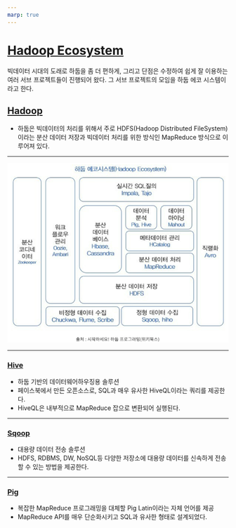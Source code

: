 ```yaml
---
marp: true
---
```

# [Hadoop Ecosystem](https://butter-shower.tistory.com/73)
빅데이터 시대의 도래로 하둡을 좀 더 편하게, 그리고 단점은 수정하여 쉽게 잘 이용하는 여러 서브 프로젝트들이 진행되어 왔다. 그 서브 프로젝트의 모임을 하둡 에코 시스템이라고 한다. 

## [Hadoop](./hadoop.md)
- 하둡은 빅데이터의 처리를 위해서 주로 HDFS(Hadoop Distributed FileSystem)이라는 분산 데이터 저장과 빅데이터 처리를 위한 방식인 MapReduce 방식으로 이루어져 있다. 

---
![Alt text](./img/ecosystem/image-1.png)

---
### [Hive](http://hive.apache.org)
- 하둡 기반의 데이터웨어하우징용 솔루션 
- 페이스북에서 만든 오픈소스로, SQL과 매우 유사한 HiveQL이라는 쿼리를 제공한다. 
- HiveQL은 내부적으로 MapReduce 잡으로 변환되어 실행된다.


---
### [Sqoop](http://sqoop.apache.org)
- 대용량 데이터 전송 솔루션 
- HDFS, RDBMS, DW, NoSQL등 다양한 저장소에 대용량 데이터를 신속하게 전송할 수 있는 방법을 제공한다. 


---
### [Pig](http://pig.apache.org)
- 복잡한 MapReduce 프로그래밍을 대체할 Pig Latin이라는 자체 언어를 제공 
- MapReduce API를 매우 단순화시키고 SQL과 유사한 형태로 설계되었다.




